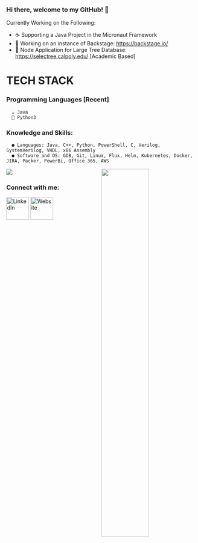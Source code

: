 ### Hi there, welcome to my GitHub! 👋

Currently Working on the Following: 
- ☕ Supporting a Java Project in the Micronaut Framework
- 🐣 Working on an instance of Backstage: <a>https://backstage.io/</a>
- 🌱 Node Application for Large Tree Database: <a>https://selectree.calpoly.edu/ [Academic Based] </a>

# TECH STACK
  ### Programming Languages [Recent]
      ☕ Java
      🐍 Python3
      
  ### Knowledge and Skills:
      ● Languages: Java, C++, Python, PowerShell, C, Verilog, SystemVerilog, VHDL, x86 Assembly
      ● Software and OS: GDB, Git, Linux, Flux, Helm, Kubernetes, Docker, JIRA, Packer, PowerBi, Office 365, AWS

<p align="left"><img width="50%" src="https://github-readme-stats.vercel.app/api?username=danielgonzalez3&show_icons=true&theme=monokai&count_private=true" <p align="right"><img src="https://github-readme-stats.vercel.app/api/top-langs/?username=danielgonzalez3&theme=merko&layout=compact&hide_langs_below=1" /></p>

### Connect with me:
<a href="https://www.linkedin.com/in/danielgonzalez19/" target="_blank"><img src="https://raw.githubusercontent.com/nakulbhati/nakulbhati/master/contain/in.png" alt="LinkedIn" width="60"></a>
<a href="http://athena.ecs.csus.edu/~gonzald/" target="_blank"><img src="https://raw.githubusercontent.com/nakulbhati/nakulbhati/master/contain/www.png" alt="Website" width="60"></a>


[linkedin]: https://www.linkedin.com/in/danielgonzalez19/
[website]: http://athena.ecs.csus.edu/~gonzald/
